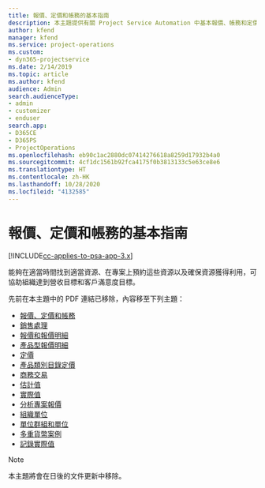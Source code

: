 ```yaml
---
title: 報價、定價和帳務的基本指南
description: 本主題提供有關 Project Service Automation 中基本報價、帳務和定價的資訊連結。
author: kfend
manager: kfend
ms.service: project-operations
ms.custom:
- dyn365-projectservice
ms.date: 2/14/2019
ms.topic: article
ms.author: kfend
audience: Admin
search.audienceType:
- admin
- customizer
- enduser
search.app:
- D365CE
- D365PS
- ProjectOperations
ms.openlocfilehash: eb90c1ac2880dc07414276618a8259d17932b4a0
ms.sourcegitcommit: 4cf1dc1561b92fca4175f0b3813133c5e63ce8e6
ms.translationtype: HT
ms.contentlocale: zh-HK
ms.lasthandoff: 10/28/2020
ms.locfileid: "4132585"
---
```

# <a name="basic-guide-to-quoting-pricing-and-billing"></a>報價、定價和帳務的基本指南

[!INCLUDE[cc-applies-to-psa-app-3.x](../../includes/cc-applies-to-psa-app-3x.md)]

能夠在適當時間找到適當資源、在專案上預約這些資源以及確保資源獲得利用，可協助組織達到營收目標和客戶滿意度目標。 

先前在本主題中的 PDF 連結已移除，內容移至下列主題：

- [報價、定價和帳務](../quote-bill-price.md)
- [銷售處理](../basic-sales-process.md)
- [報價和報價明細](../basic-quote-lines.md)
- [產品型報價明細](../product-based-quote-lines.md)
- [定價](../basic-pricing.md)
- [產品類別目錄定價](../product-catalog-pricing.md)
- [商務交易](../basic-business-transactions.md)
- [估計值](../estimates.md)
- [實際值](../actuals.md)
- [分析專案報價](../basic-analyzing-quotes.md)
- [組織單位](../advanced-organizational.md)
- [單位群組和單位](../advanced-units.md)
- [多重貨幣案例](../advanced-currency.md)
- [記錄實際值](../advanced-actuals.md)

> [!NOTE]
> 本主題將會在日後的文件更新中移除。 

